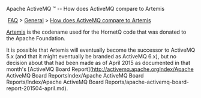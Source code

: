 Apache ActiveMQ ™ -- How does ActiveMQ compare to Artemis 

 [FAQ](/FAQ/index.md) > [General](../../FAQ/general.md) > [How does ActiveMQ compare to Artemis](../../FAQ/General/how-does-activemq-compare-to-artemis.md)


[Artemis](https://activemq.apache.org/artemis/) is the codename used for the HornetQ code that was donated to the Apache Foundation.

It is possible that Artemis will eventually become the successor to ActiveMQ 5.x (and that it might eventually be branded as ActiveMQ 6.x), but no decision about that had been made as of April 2015 as documented in that month's [ActiveMQ Board Report](http://activemq.apache.orgIndex/Apache ActiveMQ Board ReportsIndex/Apache ActiveMQ Board Reports/Index/Apache ActiveMQ Board Reports/apache-activemq-board-report-201504-april.md).

